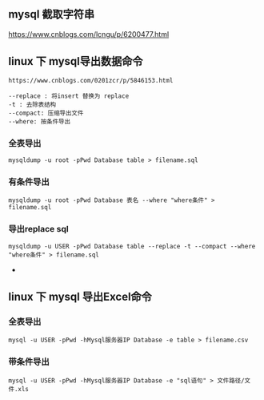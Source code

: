 ## mysql 截取字符串
https://www.cnblogs.com/lcngu/p/6200477.html  

 

## linux 下 mysql导出数据命令  
`https://www.cnblogs.com/0201zcr/p/5846153.html`

```
--replace : 将insert 替换为 replace
-t : 去除表结构
--compact: 压缩导出文件
--where: 按条件导出
```

### 全表导出
`mysqldump -u root -pPwd Database table > filename.sql`
### 有条件导出
`mysqldump -u root -pPwd Database 表名 --where "where条件" > filename.sql`
### 导出replace sql
`mysqldump -u USER -pPwd Database table --replace -t --compact --where "where条件" > filename.sql`  

* 

## linux 下 mysql 导出Excel命令
### 全表导出
`mysql -u USER -pPwd -hMysql服务器IP Database -e table > filename.csv`

### 带条件导出
`mysql -u USER -pPwd -hMysql服务器IP Database -e "sql语句" > 文件路径/文件.xls`



